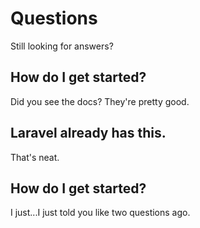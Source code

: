 # Questions

Still looking for answers?

## How do I get started?
Did you see the docs? They're pretty good.

## Laravel already has this.
That's neat.

## How do I get started?
I just...I just told you like two questions ago.